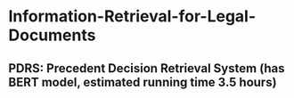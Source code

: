# Information-Retrieval-for-Legal-Documents

## PDRS: Precedent Decision Retrieval System (has BERT model, estimated running time 3.5 hours)